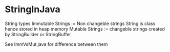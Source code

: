 # StringInJava
String types 
Immutable Strings := Non changeble strings String is class hence stored in heap memory 
Mutable Strings :=   changeble strings created by StringBuilder or StringBuffer

See ImmVsMut.java for difference between them
